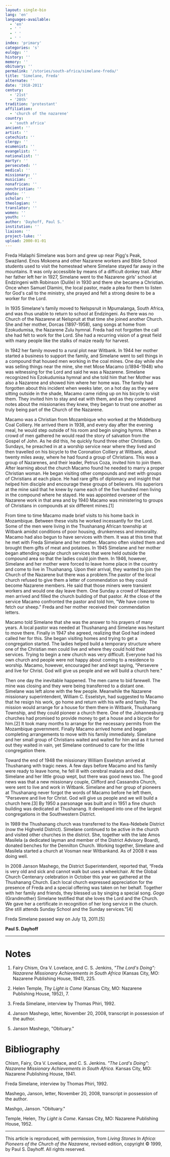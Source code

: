 ```yaml
---
layout: single-bio
lang: 'en'
languages-available:
  - 'en'
  - ' '
  - ' '
  - ' '
index: 'primary'
categories: 's'
eulogy: ''
history: ''
memory: ''
obituary: ''
permalink: '/stories/south-africa/simelane-freda/'
title: 'Simelane, Freda'
alternate: ''
date: '1918-2011'
century:
  - '21st'
  - '20th'
tradition: 'protestant'
affiliation:
  - 'church of the nazarene'
country:
  - 'south africa'
ancient: ''
artist: ''
catechist: ''
clergy: ''
ecumenist: ''
evangelist: ''
nationalist: ''
martyr: ''
persecuted: ''
medical: ''
missionary: ''
musician: ''
nonafrican: ''
nonchristian: ''
photo: ''
scholar: ''
theologian: ''
translator: ''
women: ''
youth: ''
author: 'Dayhoff, Paul S.'
institution: ''
liaison: ''
project-luke: ''
upload: 2000-01-01
---
```



Freda Hlalaphi Simelane was born and grew up near Pigg's Peak, Swaziland.  Enos Mokoena and other Nazarene workers and Bible School students used to visit the homestead where Simelane stayed far away in the mountains.  It was only accessible by means of a difficult donkey trail.  After her father left her in 1927, Simelane went to the Nazarene girls' school at Endzingeni with Robinson (Dulile) in 1930 and there she became a Christian.  Once when Samuel Dlamini, the local pastor, made a plea for them to listen for God's call to the ministry, she prayed and felt a strong desire to be a worker for the Lord.

In 1935 Simelane's family moved to Nelspsruit in Mpumalanga, South Africa, and was thus unable to return to school at Endzingeni.  As there was no Church of the Nazarene at Nelspruit at that time she joined another Church.  She and her mother, Dorcas (1897-1958), sang songs at home from Ezokudumisa, the Nazarene Zulu hymnal.  Freda had not forgotten the call she had felt to work for the Lord.  She had a recurring vision of a great field with many people like the stalks of maize ready for harvest.

In 1942 her family moved to a rural plot near Witbank.  In 1944 her mother started a business to support the family, and Simelane went to sell things in a compound that housed men working in the coal mines.  One day while she was selling things near the mine, she met Mose Macamo (c1894-1948) who was witnessing for the Lord and said he was a Nazarene.  Simelane recognized his Ezokudumisa hymnal and she told him that her Mother was also a Nazarene and showed him where her home was. The family had forgotten about this incident when weeks later, on a hot day as they were sitting outside in the shade, Macamo came riding up on his bicycle to visit them.  They invited him to stay and eat with them, and as they compared notes about the missionaries they knew, they began to trust one another as truly being part of the Church of the Nazarene.

Macamo  was a Christian from Mozambique who worked at the Middelburg Coal Colliery.  He arrived there in 1938, and every day after the evening meal, he would step outside of his room and begin singing hymns.  When a crowd of men gathered he would read the story of salvation from the Gospel of John.  As he did this, he quickly found three other Christians. On Sundays, he preached in at a worship service near where they lived and then travelled on his bicycle to the Coronation Colliery at Witbank, about twenty miles away, where he had found a group of Christians. This was a group of Nazarenes, and their leader, Petrus Coza, invited him to join them.  After learning about the church Macamo found he needed to marry a proper Christian woman.  He began visiting other compounds and met with groups of Christians at each place.  He had rare gifts of diplomacy and insight that helped him disciple and encourage these groups of believers.  His superiors at the mine said that he knew by name each of the five hundred men living in the compound where he stayed.  He was appointed overseer of the Nazarene work in that area and by 1940 Macamo was ministering to groups of Christians in compounds at six different mines.[1]

From time to time Macamo made brief visits to his home back in Mozambique.  Between these visits he worked incessantly for the Lord.  Some of the men were living in the Thushanang African township at Witbank amidst conditions of poor housing, drunkenness and immorality.   Macamo had also begun to have services with them. It was at this time that he met with Freda Simelane and her mother. Macamo often visited them and brought them gifts of meat and potatoes. In 1945 Simelane and her mother began attending  regular church services that were held outside the compound area so that the ladies could join them.  In 1946, however, Simelane and her mother were forced to leave home place in the country and come to live in Thushanang. Upon their arrival, they wanted to join the Church of the Nazarene but there was a problem.The pastor of the local church refused to give them a letter of commendation so they could become Nazarene members.  He said that those miners were transient workers and would one day leave them.  One Sunday a crowd of Nazarene men arrived and filled the church building of that pastor.  At the close of the service Macamo confronted the pastor and told him, "We have come to fetch our sheep."  Freda and her mother received their commendation letters.

Macamo told  Simelane that she was the answer to his prayers of many years.  A local pastor was needed at Thushanang and Simelane was hesitant to move there.  Finally in 1947 she agreed, realizing that God had indeed called her for this.  She began visiting homes and trying to get a congregation started.  The ladies helped build a temporary structure where one of the Christian men could live and where they could hold their services. Trying to begin a new church was very difficult.  Everyone had his own church and people were not happy about coming to a residence to worship.  Macamo, however, encouraged her and kept saying, "Persevere and live for Christ.  God will give us people and we will build a church here."

Then one day the inevitable happened.  The men came to bid farewell. The mine was closing and they were being transferred to a distant one.  Simelane was left alone with the few people.  Meanwhile the Nazarene missionary superintendent, William C. Esselstyn, had suggested to Macamo that he resign his work, go home and return with his wife and family.  The mission would arrange for a house for them there in Witbank, Thushanang Township, and they could pioneer a church there.  One of the Johannesburg churches had promised to provide money to get a house and a bicycle for him.[2] It took many months to arrange for the necessary permits from the Mozambique government.  Finally Macamo arrived home and began completing arrangements to move with his family immediately.  Simelane and her small group of Christians waited and waited for him and as it turned out they waited in vain, yet Simelane continued to care for the little congregation there.

Toward the end of 1948 the missionary William Esselstyn arrived at Thushanang with tragic news.  A few days before Macamo and his family were ready to leave home, he fell ill with cerebral malaria and died.  Simelane and her little group wept, but there was good news too.  The good news was that a new missionary couple, Clifford and Cassandra Church, were sent to live and work in Witbank. Simelane and her group of pioneers at Thushanang never forgot the words of Macamo before he left them, "Persevere and live for Christ.  God will give us people and we will build a church here.[3]   By 1950 a parsonage was built and in 1951 a fine church building was dedicated at Thushanang.  It developed into one of the largest congregations in the Southwestern District.

In 1989 the Thushanang church was transferred to the Kwa-Ndebele District (now the Highveld District).  Simelane continued to be active in the church and visited other churches in the district.  She, together with the late Amos Masilela (a dedicated layman and member of the District Advisory Board), donated benches for the Dennilton Church.  Working together, Simelane and Masilela started a church at Vosman near Witbankand. As of 2008 it was doing well.

In 2008 Janson Mashego, the District Superintendent, reported that, “Freda is very old and sick and cannot walk but uses a wheelchair.  At the Global Church Centenary celebration in October this year we gathered at the Thushanang Church.  Each local church expressed appreciation for the presence of Freda and a special offering was taken on her behalf.  Together with her family and friends, they blessed us by singing a special song.   *Gogo* (Grandmother) Simelane testified that she loves the Lord and the Church.  We gave her a certificate in recognition of her long service in the church.  She still attends Sunday School and the Sunday services.”[4]

Freda Simelane passed way on July 13, 2011.[5]

**Paul S. Dayhoff**

---

# Notes
1. Fairy Chism, Ora V. Lovelace, and C. S. Jenkins, *"The Lord's Doing": Nazarene Missionary Achievements in South Africa* (Kansas City, MO: Nazarene Publishing House, 1941), 225.

2. Helen Temple, *Thy Light is Come* (Kansas City, MO: Nazarene Publishing House, 1952), 7.

3. Freda Simelane, interview by Thomas Phiri, 1992.

4. Janson Mashego, letter, November 20, 2008, transcript in possession of the author.

5.  Janson Mashego, &quot;Obituary.&quot;

# Bibliography

Chism, Fairy, Ora V. Lovelace, and C. S. Jenkins. *"The Lord's Doing": Nazarene Missionary Achievements in South Africa.* Kansas City, MO: Nazarene Publishing House, 1941.

Freda Simelane, interview by Thomas Phiri, 1992.

Mashego, Janson, letter, November 20, 2008, transcript in possession of the author.

Mashgo, Janson. "Obituary."

Temple, Helen, *Thy Light is Come*. Kansas City, MO: Nazarene Publishing House, 1952.

---

This article is reproduced, with permission, from *Living Stones In Africa: Pioneers of the Church of the Nazarene*, revised edition, copyright &copy; 1999, by Paul S. Dayhoff.  All rights reserved.